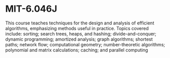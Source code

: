 MIT-6.046J
==========

This course teaches techniques for the design and analysis of efficient algorithms, emphasizing methods useful in practice. Topics covered include: sorting; search trees, heaps, and hashing; divide-and-conquer; dynamic programming; amortized analysis; graph algorithms; shortest paths; network flow; computational geometry; number-theoretic algorithms; polynomial and matrix calculations; caching; and parallel computing
